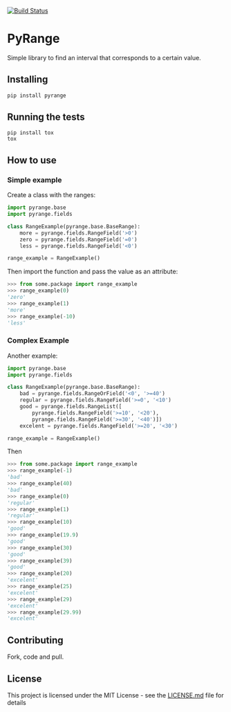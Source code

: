 [![Build Status](https://travis-ci.org/feliperuhland/pyrange.svg?branch=master)](https://travis-ci.org/feliperuhland/pyrange)

# PyRange

Simple library to find an interval that corresponds to a certain value.

## Installing

```sh
pip install pyrange
```

## Running the tests

```
pip install tox
tox
```

## How to use

### Simple example

Create a class with the ranges:

```python
import pyrange.base
import pyrange.fields

class RangeExample(pyrange.base.BaseRange):
    more = pyrange.fields.RangeField('>0')
    zero = pyrange.fields.RangeField('=0')
    less = pyrange.fields.RangeField('<0')

range_example = RangeExample()
```

Then import the function and pass the value as an attribute:

```python
>>> from some.package import range_example
>>> range_example(0)
'zero'
>>> range_example(1)
'more'
>>> range_example(-10)
'less'
```

### Complex Example

Another example:

```python
import pyrange.base
import pyrange.fields

class RangeExample(pyrange.base.BaseRange):
    bad = pyrange.fields.RangeOrField('<0', '>=40')
    regular = pyrange.fields.RangeField('>=0', '<10')
    good = pyrange.fields.RangeList([
        pyrange.fields.RangeField('>=10', '<20'),
        pyrange.fields.RangeField('>=30', '<40')])
    excelent = pyrange.fields.RangeField('>=20', '<30')

range_example = RangeExample()
```

Then

```python
>>> from some.package import range_example
>>> range_example(-1)
'bad'
>>> range_example(40)
'bad'
>>> range_example(0)
'regular'
>>> range_example(1)
'regular'
>>> range_example(10)
'good'
>>> range_example(19.9)
'good'
>>> range_example(30)
'good'
>>> range_example(39)
'good'
>>> range_example(20)
'excelent'
>>> range_example(25)
'excelent'
>>> range_example(29)
'excelent'
>>> range_example(29.99)
'excelent'
```

## Contributing

Fork, code and pull.

## License

This project is licensed under the MIT License - see the [LICENSE.md](LICENSE.md) file for details
